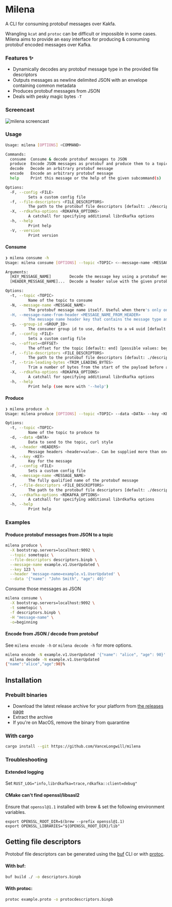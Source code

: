 # Milena

A CLI for consuming protobuf messages over Kakfa.

Wrangling `kcat` and `protoc` can be difficult or impossible in some cases. Milena aims to provide an easy interface
for producing & consuming protobuf encoded messages over Kafka.

### Features :sparkles:

- Dynamically decodes any protobuf message type in the provided file descriptors
- Outputs messages as newline delimited JSON with an envelope containing common metadata
- Produces protobuf messages from JSON
- Deals with pesky magic bytes `-T`

### Screencast

![milena screencast](./milena-screencast.gif)

### Usage

```sh
Usage: milena [OPTIONS] <COMMAND>

Commands:
  consume  Consume & decode protobuf messages to JSON
  produce  Encode JSON messages as protobuf and produce them to a topic
  decode   Decode an arbitrary protobuf message
  encode   Encode an arbitrary protobuf message
  help     Print this message or the help of the given subcommand(s)

Options:
  -F, --config <FILE>
          Sets a custom config file
  -f, --file-descriptors <FILE_DESCRIPTORS>
          The path to the protobuf file descriptors [default: ./descriptors.binpb]
  -X, --rdkafka-options <RDKAFKA_OPTIONS>
          A catchall for specifying additional librdkafka options
  -h, --help
          Print help
  -V, --version
          Print version
```

#### Consume

```sh
❯ milena consume -h
Usage: milena consume [OPTIONS] --topic <TOPIC> <--message-name <MESSAGE_NAME>|--message-name-from-header <MESSAGE_NAME_FROM_HEADER>> [KEY_MESSAGE_NAME] [HEADER_MESSAGE_NAME]...

Arguments:
  [KEY_MESSAGE_NAME]        Decode the message key using a protobuf message
  [HEADER_MESSAGE_NAME]...  Decode a header value with the given protobuf message in the format `<header-name>=<message-name>`

Options:
  -t, --topic <TOPIC>
          Name of the topic to consume
  -N, --message-name <MESSAGE_NAME>
          The protobuf message name itself. Useful when there's only one schema per topic
  -H, --message-name-from-header <MESSAGE_NAME_FROM_HEADER>
          The message name header key that contains the message type as the value to enable dynamic decoding. Useful when there's more than one message type/schema per topic, but requires that the protobuf message name is present in the specified header
  -g, --group-id <GROUP_ID>
          The consumer group id to use, defaults to a v4 uuid [default: 4ead12ea-bc48-4e2e-b75a-e8c97f4aee6f]
  -F, --config <FILE>
          Sets a custom config file
  -o, --offset=<OFFSET>
          The offset for the topic [default: end] [possible values: beginning, end, stored]
  -f, --file-descriptors <FILE_DESCRIPTORS>
          The path to the protobuf file descriptors [default: ./descriptors.binpb]
  -T, --trim-leading-bytes <TRIM_LEADING_BYTES>
          Trim a number of bytes from the start of the payload before attempting to deserialize
  -X, --rdkafka-options <RDKAFKA_OPTIONS>
          A catchall for specifying additional librdkafka options
  -h, --help
          Print help (see more with '--help')
```

#### Produce

```sh
❯ milena produce -h
Usage: milena produce [OPTIONS] --topic <TOPIC> --data <DATA> --key <KEY> --message-name <MESSAGE_NAME>

Options:
  -t, --topic <TOPIC>
          Name of the topic to produce to
  -d, --data <DATA>
          Data to send to the topic, curl style
  -H, --header <HEADERS>
          Message headers <header=value>. Can be supplied more than once
  -k, --key <KEY>
          Key for the message
  -F, --config <FILE>
          Sets a custom config file
  -N, --message-name <MESSAGE_NAME>
          The fully qualified name of the protobuf message
  -f, --file-descriptors <FILE_DESCRIPTORS>
          The path to the protobuf file descriptors [default: ./descriptors.binpb]
  -X, --rdkafka-options <RDKAFKA_OPTIONS>
          A catchall for specifying additional librdkafka options
  -h, --help
          Print help
```


### Examples

#### Produce protobuf messages from JSON to a topic

```sh
milena produce \
  -X bootstrap.servers=localhost:9092 \
  --topic sometopic \
  --file-descriptors descriptors.binpb \
  --message-name example.v1.UserUpdated \
  --key 123 \
  --header 'message-name=example.v1.UserUpdated' \
  --data '{"name": "John Smith", "age": 40}'
```

Consume those messages as JSON

```sh
milena consume \
  -X bootstrap.servers=localhost:9092 \
  -t sometopic \
  -f descriptors.binpb \
  -H "message-name" \
  -o=beginning
```

#### Encode from JSON / decode from protobuf

See `milena encode -h` or `milena decode -h` for more options.

```sh
milena encode -N example.v1.UserUpdated '{"name": "alice", "age": 90}' |\
  milena decode -N example.v1.UserUpdated
{"name":"alice","age":90}%
```

## Installation

### Prebuilt binaries

- Download the latest release archive for your platform from [the releases page](https://github.com/VanceLongwill/milena/releases)
- Extract the archive
- If you're on MacOS, remove the binary from quarantine

### With cargo

```sh
cargo install --git https://github.com/VanceLongwill/milena
```

### Troubleshooting

#### Extended logging

Set `RUST_LOG="info,librdkafka=trace,rdkafka::client=debug"`

#### CMake can't find openssl/libsasl2

Ensure that `openssl@1.1` installed with brew & set the following environment variables.

```
export OPENSSL_ROOT_DIR=$(brew --prefix openssl@1.1)
export OPENSSL_LIBRARIES="${OPENSSL_ROOT_DIR}/lib"
```

## Getting file descriptors

Protobuf file descriptors can be generated using the [buf](https://buf.build/docs/build/explanation) CLI or with [protoc](protoc).

#### With buf:

```sh
buf build ./ -o descriptors.binpb
```

#### With protoc:

```sh
protoc example.proto -o protocdescriptors.binpb
```
